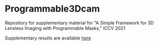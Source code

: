 # Programmable3Dcam
Repository for supplementary material for "A Simple Framework for 3D Lensless Imaging with Programmable Masks," ICCV 2021

Supplementary results are available [here](https://docs.google.com/presentation/d/1PNy68fGyZ-ODnJGnREp-DS7CG9_T7X7-/edit?usp=sharing&ouid=108740811063534294897&rtpof=true&sd=true)
